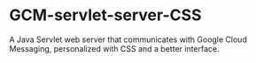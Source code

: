 GCM-servlet-server-CSS
======================

A Java Servlet web server that communicates with Google Cloud Messaging, personalized with CSS and a better interface.
